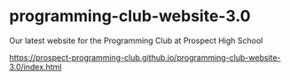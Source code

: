 # programming-club-website-3.0

Our latest website for the Programming Club at Prospect High School

https://prospect-programming-club.github.io/programming-club-website-3.0/index.html